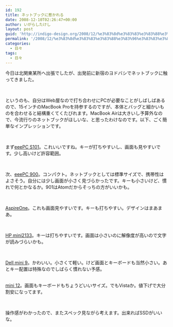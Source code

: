 ```yaml
---
id: 192
title: ネットブックに惹かれる
date: 2008-12-10T02:26:47+00:00
author: いがらしたけし
layout: post
guid: 'http://indigo-design.org/2008/12/%e3%83%8d%e3%83%83%e3%83%88%e3%83%96%e3%83%83%e3%82%af%e3%81%ab%e6%83%b9%e3%81%8b%e3%82%8c%e3%82%8b/'
permalink: '/2008/12/%e3%83%8d%e3%83%83%e3%83%88%e3%83%96%e3%83%83%e3%82%af%e3%81%ab%e6%83%b9%e3%81%8b%e3%82%8c%e3%82%8b/'
categories:
  - 日々
tags:
  - 日々
---
```

<p>今日は北関東某所へ出張でしたが、出発前に新宿のヨドバシでネットブックに触ってきました。</p><br /><p>というのも、自分はWeb屋なので打ち合わせにPCが必要なことがしばしばあるので、15インチのMacBook Proを持参するのですが、本体とバッグと細かいものを合わせると結構重くてくたびれます。MacBook Airは大きいし予算外なので、今流行りのネットブックがほしいな、と思ったわけなのです。以下、ごく簡単なインプレッションです。</p><br /><p>まず<a href="http://eeepc.asus.com/jp/products101.html?n=0">eeePC S101</a>。これいいですね。キーが打ちやすいし、画面も見やすいです。少し高いけど許容範囲。</p><br /><p>次、<a href="http://eeepc.asus.com/jp/product900.html?n=0">eeePC 900</a>。コンパクト。ネットブックとしては標準サイズで、携帯性はよさそう。自分には少し画面が小さく見づらかったです。キーも小さいけど、慣れで何とかなるか。901はAtomだからそっちの方がいいかも。</p><br /><p><a href="http://www.acer.co.jp/one/">AspireOne</a>。これも画面見やすいです。キーも打ちやすい。デザインはまあまあ。</p><br /><p><a href="http://h50146.www5.hp.com/products/portables/personal/mini_note2133/">HP mini2133</a>。キーは打ちやすいです。画面は小さいのに解像度が高いので文字が読みづらいかも。</p><br /><p><a href="http://www1.jp.dell.com/content/products/productdetails.aspx/laptop-inspiron-9?c=jp&amp;cs=jpdhs1&amp;l=ja&amp;s=dhs">Dell mini 9</a>。かわいい。小さくて軽い。けど画面とキーボードも当然小さい。あとキー配置は特殊なのでしばらく慣れない予感。</p><br /><a href="http://www1.jp.dell.com/content/products/productdetails.aspx/laptop-inspiron-12?c=jp&amp;cs=jpdhs1&amp;l=ja&amp;s=dhs">mini 12</a>。画面もキーボードもちょうどいいサイズ。でもVistaか。値下げで大分割安になってます。<p></p><br /><p>操作感がわかったので、またスペック見ながら考えます。出来ればSSDがいいな。</p>